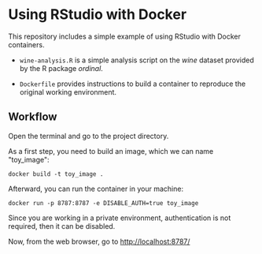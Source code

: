 # Using RStudio with Docker

This repository includes a simple example of using RStudio with Docker containers.

- `wine-analysis.R` is a simple analysis script on the *wine* dataset provided by the R package *ordinal*.

- `Dockerfile` provides instructions to build a container to reproduce the original working environment.

## Workflow

Open the terminal and go to the project directory.

As a first step, you need to build an image, which we can name "toy_image":

```
docker build -t toy_image .
```

Afterward, you can run the container in your machine:

```
docker run -p 8787:8787 -e DISABLE_AUTH=true toy_image
```

Since you are working in a private environment, authentication is not required, then it can be disabled.

Now, from the web browser, go to [http://localhost:8787/](http://localhost:8787/)
